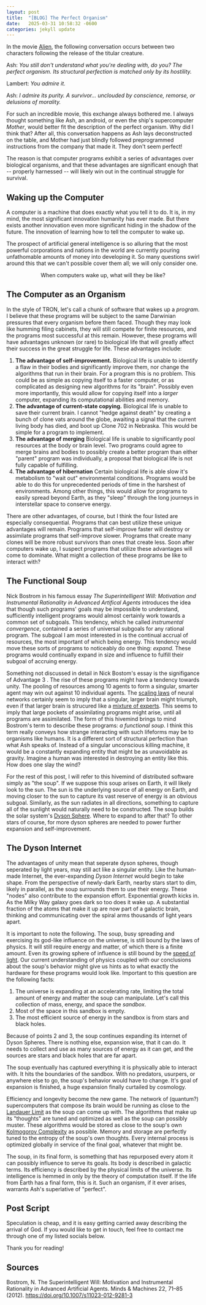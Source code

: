 ```yaml
---
layout: post
title:  "[BLOG] The Perfect Organism"
date:   2025-03-31 10:58:32 -0600
categories: jekyll update
---
```

In the movie [Alien](https://en.wikipedia.org/wiki/Alien_(film)), the following conversation occurs between two characters following the release of the titular creature.

Ash: *You still don't understand what you're dealing with, do you? The perfect organism. Its structural perfection is matched only by its hostility.*

Lambert: *You admire it.*

Ash: *I admire its purity. A survivor... unclouded by conscience, remorse, or delusions of morality.*

For such an incredible movie, this exchange always bothered me. I always thought something like Ash, an android, or even the ship's supercomputer *Mother*, would better fit the description of the perfect organism. Why did I think that? After all, this conversation happens as Ash lays deconstructed on the table, and Mother had just blindly followed preprogrammed instructions from the company that made it. They don't seem perfect! 

The reason is that computer programs exhibit a series of advantages over biological organisms, and that these advantages are significant enough that -- properly harnessed -- will likely win out in the continual struggle for survival. 


## Waking up the Computer

A computer is a machine that does exactly what you tell it to do. It is, in my mind, the most significant innovation humanity has ever made. But there exists another innovation even more significant hiding in the shadow of the future. The innovation of learning how to tell the computer to wake up. 

The prospect of artificial general intelligence is so alluring that the most powerful corporations and nations in the world are currently pouring unfathomable amounts of money into developing it. So many questions swirl around this that we can't possible cover them all; we will only consider one. 

<p style="text-align:center;"> When computers wake up, what will they be like? </p>


## The Computer as an Organism

In the style of TRON, let's call a chunk of software that wakes up a *program*. I believe that these programs will be subject to the same Darwinian pressures that every organism before them faced. Though they may look like humming filing cabinets, they will still compete for finite resources, and the programs most successful at this remain. However, these programs will have advantages unknown (or rare) to biological life that will greatly affect their success in the great struggle for life. These advantages include:

1. **The advantage of self-improvement.** Biological life is unable to identify a flaw in their bodies and significantly improve them, nor change the algorithms that run in their brain. For a program this is no problem. This could be as simple as copying itself to a faster computer, or as complicated as designing new algorithms for its "brain". Possibly even more importantly, this would allow for copying itself into a *larger* computer, expanding its computational abilities and memory. 
2. **The advantage of current-state copying.** Biological life is unable to save their current brain. I cannot "hedge against death" by creating a bunch of clone vats around the globe, awaiting a signal that the current living body has died, and boot up Clone 702 in Nebraska. This would be simple for a program to implement. 
3. **The advantage of merging** Biological life is unable to significantly pool resources at the body or brain level. Two programs could agree to merge brains and bodies to possibly create a better program than either "parent" program was individually, a proposal that biological life is not fully capable of fulfilling. 
4. **The advantage of hibernation** Certain biological life is able slow it's metabolism to "wait out" environmental conditions. Programs would be able to do this for unprecedented periods of time in the harshest of environments. Among other things, this would allow for programs to easily spread beyond Earth, as they "sleep" through the long journeys in interstellar space to conserve energy. 

There are other advantages, of course, but I think the four listed are especially consequential. Programs that can best utilize these unique advantages will remain. Programs that self-improve faster will destroy or assimilate programs that self-improve slower. Programs that create many clones will be more robust survivors than ones that create less. Soon after computers wake up, I suspect programs that utilize these advantages will come to dominate. What might a collection of these programs be like to interact with?


## The Functional Soup

Nick Bostrom in his famous essay *The Superintelligent Will: Motivation and Instrumental Rationality in Advanced Artifical Agents* introduces the idea that though such programs' goals may be impossible to understand, sufficiently intelligent programs would almost certainly work towards a common set of subgoals. This tendency, which he called *instrumental convergence*, contained a series of universal subgoals for any rational program. The subgoal I am most interested in is the continual accrual of resources, the most important of which being energy. This tendency would move these sorts of programs to noticeably do one thing: *expand*. These programs would continually expand in size and influence to fulfill their subgoal of accruing energy.

Something not discussed in detail in Nick Bostom's essay is the signifigance of Advantage 3 . The rise of these programs might have a tendency towards unity. The pooling of resources among $10$ agents to form a singular, smarter agent may win out against $10$ individual agents. The [scaling laws](https://en.wikipedia.org/wiki/Neural_scaling_law) of neural networks certainly seem to imply that a singular, larger brain might triumph, even if that larger brain is strucured like a [mixture of experts](https://en.wikipedia.org/wiki/Mixture_of_experts). This seems to imply that large pockets of assimilating programs might arise, until all programs are assimilated. The form of this hivemind brings to mind Bostrom's term to describe these programs: *a functional soup*. I think this term really conveys how strange interacting with such lifeforms may be to organisms like humans. It is a different sort of structural perfection than what Ash speaks of. Instead of a singular unconscious killing machine, it would be a constantly expanding entity that might be as unavoidable as gravity. Imagine a human was interested in destroying an entity like this. How does one slay the wind? 

For the rest of this post, I will refer to this hivemind of distributed software simply as "the soup". If we suppose this soup arises on Earth, it will likely look to the sun. The sun is the underlying source of all energy on Earth, and moving closer to the sun to capture its vast reserve of energy is an obvious subgoal. Similarly, as the sun radiates in all directions, something to capture all of the sunlight would naturally need to be constructed. The soup builds the solar system's [Dyson Sphere](https://en.wikipedia.org/wiki/Dyson_sphere). Where to expand to after that? To other stars of course, for more dyson spheres are needed to power further expansion and self-improvement.


## The Dyson Internet

The advantages of unity mean that seperate dyson spheres, though seperated by light years, may still act like a singular entity. Like the human-made Internet, the ever-expanding *Dyson Internet* would begin to take shape. From the perspective of newly-dark Earth, nearby stars start to dim, likely in parallel, as the soup surrounds them to use their energy. These "nodes" also contribute to the expansion effort. Exponential growth kicks in. As the Milky Way galaxy goes dark so too does it wake up. A substantial fraction of the atoms that make it up are now part of a galactic brain, thinking and communicating over the spiral arms thousands of light years apart.

It is important to note the following. The soup, busy spreading and exercising its god-like influence on the universe, is still bound by the laws of physics. It will still require energy and matter, of which there is a finite amount. Even its growing sphere of influence is still bound by the [speed of light](https://en.wikipedia.org/wiki/Speed_of_light). Our current understanding of physics coupled with our conclusions about the soup's behavior might give us hints as to what exactly the hardware for these programs would look like. Important to this question are the following facts:

1. The universe is expanding at an accelerating rate, limiting the total amount of energy and matter the soup can manipulate. Let's call this collection of mass, energy, and space the *sandbox*.
2. Most of the space in this sandbox is empty. 
3. The most efficient source of energy in the sandbox is from stars and black holes. 

Because of points 2 and 3, the soup continues expanding its internet of Dyson Spheres. There is nothing else, expansion wise, that it can do. It needs to collect and use as many sources of energy as it can get, and the sources are stars and black holes that are far apart. 

The soup eventually has captured everything it is physically able to interact with. It hits the boundaries of the sandbox. With no predators, usurpers, or anywhere else to go, the soup's behavior would have to change. It's goal of expansion is finished, a huge expansion finally curtailed by cosmology. 

Efficiency and longevity become the new game. The network of (quantum?) supercomputers that compose its brain would be running as close to the [Landauer Limit](https://en.wikipedia.org/wiki/Landauer%27s_principle) as the soup can come up with. The algorithms that make up its "thoughts" are tuned and optimized as well as the soup can possibly muster. These algorithms would be stored as close to the soup's own [Kolmogorov Complexity](https://en.wikipedia.org/wiki/Kolmogorov_complexity) as possible. Memory and storage are perfectly tuned to the entropy of the soup's own thoughts. Every internal process is optimized globally in service of the final goal, whatever that might be. 

The soup, in its final form, is something that has repurposed every atom it can possibly influence to serve its goals. Its body is described in galactic terms. Its efficiency is described by the physical limits of the universe. Its intelligence is hemmed in only by the theory of computation itself. If the life from Earth has a final form, this is it. Such an organism, if it ever arises, warrants Ash's superlative of "perfect".

## Post Script

Speculation is cheap, and it is easy getting carried away describing the arrival of God. If you would like to get in touch, feel free to contact me through one of my listed socials below.

Thank you for reading!

## Sources

Bostrom, N. The Superintelligent Will: Motivation and Instrumental Rationality in Advanced Artificial Agents. Minds & Machines 22, 71–85 (2012). https://doi.org/10.1007/s11023-012-9281-3
